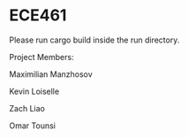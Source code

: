 # ECE461

Please run cargo build inside the run directory.

Project Members:

Maximilian Manzhosov

Kevin Loiselle

Zach Liao

Omar Tounsi
